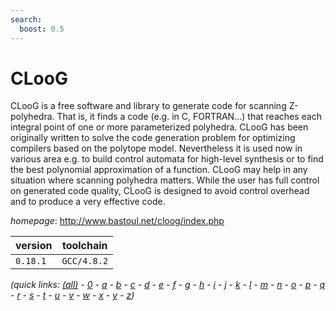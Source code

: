 ```yaml
---
search:
  boost: 0.5
---
```

# CLooG

CLooG is a free software and library to generate code for scanning Z-polyhedra. That is, it finds a  code (e.g. in C, FORTRAN...) that reaches each integral point of one or more parameterized polyhedra. CLooG has been  originally written to solve the code generation problem for optimizing compilers based on the polytope model.  Nevertheless it is used now in various area e.g. to build control automata for high-level synthesis or to find the  best polynomial approximation of a function. CLooG may help in any situation where scanning polyhedra matters. While  the user has full control on generated code quality, CLooG is designed to avoid control overhead and to produce a  very effective code.

*homepage*: <http://www.bastoul.net/cloog/index.php>

version | toolchain
--------|----------
``0.18.1`` | ``GCC/4.8.2``


*(quick links: [(all)](../index.md) - [0](../0/index.md) - [a](../a/index.md) - [b](../b/index.md) - [c](../c/index.md) - [d](../d/index.md) - [e](../e/index.md) - [f](../f/index.md) - [g](../g/index.md) - [h](../h/index.md) - [i](../i/index.md) - [j](../j/index.md) - [k](../k/index.md) - [l](../l/index.md) - [m](../m/index.md) - [n](../n/index.md) - [o](../o/index.md) - [p](../p/index.md) - [q](../q/index.md) - [r](../r/index.md) - [s](../s/index.md) - [t](../t/index.md) - [u](../u/index.md) - [v](../v/index.md) - [w](../w/index.md) - [x](../x/index.md) - [y](../y/index.md) - [z](../z/index.md))*

